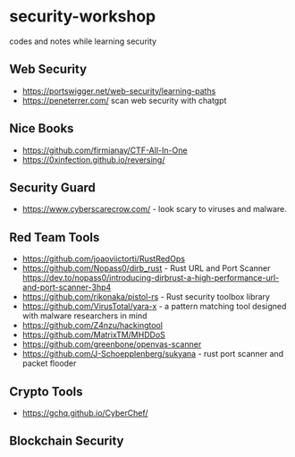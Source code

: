 # security-workshop

codes and notes while learning security

## Web Security

* <https://portswigger.net/web-security/learning-paths>
* <https://peneterrer.com/> scan web security with chatgpt

## Nice Books

* <https://github.com/firmianay/CTF-All-In-One>
* <https://0xinfection.github.io/reversing/>

## Security Guard

* <https://www.cyberscarecrow.com/> - look scary to viruses and malware.

## Red Team Tools

* <https://github.com/joaoviictorti/RustRedOps>
* <https://github.com/Nopass0/dirb_rust> - Rust URL and Port Scanner <https://dev.to/nopass0/introducing-dirbrust-a-high-performance-url-and-port-scanner-3hp4>
* <https://github.com/rikonaka/pistol-rs> - Rust security toolbox library
* <https://github.com/VirusTotal/yara-x> - a pattern matching tool designed with malware researchers in mind
* <https://github.com/Z4nzu/hackingtool>
* <https://github.com/MatrixTM/MHDDoS>
* <https://github.com/greenbone/openvas-scanner>
* <https://github.com/J-Schoepplenberg/sukyana> - rust port scanner and packet flooder

## Crypto Tools

* <https://gchq.github.io/CyberChef/>

## Blockchain Security
